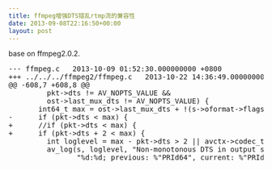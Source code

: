 ```yaml
---
title: ffmpeg增强DTS错乱rtmp流的兼容性
date: 2013-09-08T22:16:50+00:00
layout: post
---
```

base on ffmpeg2.0.2.

<pre class="brush: diff">--- ffmpeg.c	2013-10-09 01:52:30.000000000 +0800
+++ ../../../ffmpeg2/ffmpeg.c	2013-10-22 14:36:49.000000000 +0800
@@ -608,7 +608,8 @@
         pkt->dts != AV_NOPTS_VALUE &&
         ost->last_mux_dts != AV_NOPTS_VALUE) {
       int64_t max = ost->last_mux_dts + !(s->oformat->flags & AVFMT_TS_NONSTRICT);
-      if (pkt->dts &lt; max) {
+      //if (pkt->dts &lt; max) {
+      if (pkt->dts + 2 &lt; max) {
         int loglevel = max - pkt->dts > 2 || avctx->codec_type == AVMEDIA_TYPE_VIDEO ? AV_LOG_WARNING : AV_LOG_DEBUG;
         av_log(s, loglevel, "Non-monotonous DTS in output stream "
                "%d:%d; previous: %"PRId64", current: %"PRId64"; ",
</pre>
